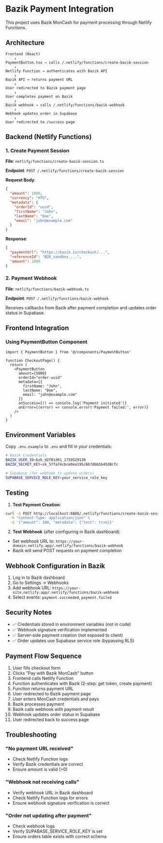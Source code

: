 # Bazik Payment Integration

This project uses Bazik MonCash for payment processing through Netlify Functions.

## Architecture

```
Frontend (React)
    ↓
PaymentButton.tsx → calls /.netlify/functions/create-bazik-session
    ↓
Netlify Function → authenticates with Bazik API
    ↓
Bazik API → returns payment URL
    ↓
User redirected to Bazik payment page
    ↓
User completes payment on Bazik
    ↓
Bazik webhook → calls /.netlify/functions/bazik-webhook
    ↓
Webhook updates order in Supabase
    ↓
User redirected to /success page
```

## Backend (Netlify Functions)

### 1. Create Payment Session
**File**: `netlify/functions/create-bazik-session.ts`

**Endpoint**: `POST /.netlify/functions/create-bazik-session`

**Request Body**:
```json
{
  "amount": 1000,
  "currency": "HTG",
  "metadata": {
    "orderId": "uuid",
    "firstName": "John",
    "lastName": "Doe",
    "email": "john@example.com"
  }
}
```

**Response**:
```json
{
  "paymentUrl": "https://bazik.io/checkout/...",
  "referenceId": "BZK_sandbox_...",
  "amount": 1000
}
```

### 2. Payment Webhook
**File**: `netlify/functions/bazik-webhook.ts`

**Endpoint**: `POST /.netlify/functions/bazik-webhook`

Receives callbacks from Bazik after payment completion and updates order status in Supabase.

## Frontend Integration

### Using PaymentButton Component

```tsx
import { PaymentButton } from '@/components/PaymentButton'

function CheckoutPage() {
  return (
    <PaymentButton
      amount={5000}
      orderId="order-uuid"
      metadata={{
        firstName: "John",
        lastName: "Doe",
        email: "john@example.com"
      }}
      onSuccess={() => console.log('Payment initiated')}
      onError={(error) => console.error('Payment failed:', error)}
    />
  )
}
```

## Environment Variables

Copy `.env.example` to `.env` and fill in your credentials:

```bash
# Bazik Credentials
BAZIK_USER_ID=bzk_d2f81d61_1759529138
BAZIK_SECRET_KEY=sk_57fa74cbce0ea195c6b7dbb5b45d8cfc

# Supabase (for webhook to update orders)
SUPABASE_SERVICE_ROLE_KEY=your_service_role_key
```

## Testing

1. **Test Payment Creation**:
```bash
curl -X POST http://localhost:8888/.netlify/functions/create-bazik-session \
  -H "Content-Type: application/json" \
  -d '{"amount": 100, "metadata": {"test": true}}'
```

2. **Test Webhook** (after configuring in Bazik dashboard):
- Set webhook URL to: `https://your-domain.netlify.app/.netlify/functions/bazik-webhook`
- Bazik will send POST requests on payment completion

## Webhook Configuration in Bazik

1. Log in to Bazik dashboard
2. Go to Settings → Webhooks
3. Add webhook URL: `https://your-site.netlify.app/.netlify/functions/bazik-webhook`
4. Select events: `payment.succeeded`, `payment.failed`

## Security Notes

- ✅ Credentials stored in environment variables (not in code)
- ✅ Webhook signature verification implemented
- ✅ Server-side payment creation (not exposed to client)
- ✅ Order updates use Supabase service role (bypassing RLS)

## Payment Flow Sequence

1. User fills checkout form
2. Clicks "Pay with Bazik MonCash" button
3. Frontend calls Netlify Function
4. Function authenticates with Bazik (2-step: get token, create payment)
5. Function returns payment URL
6. User redirected to Bazik payment page
7. User enters MonCash credentials and pays
8. Bazik processes payment
9. Bazik calls webhook with payment result
10. Webhook updates order status in Supabase
11. User redirected back to success page

## Troubleshooting

### "No payment URL received"
- Check Netlify Function logs
- Verify Bazik credentials are correct
- Ensure amount is valid (>0)

### "Webhook not receiving calls"
- Verify webhook URL in Bazik dashboard
- Check Netlify Function logs for errors
- Ensure webhook signature verification is correct

### "Order not updating after payment"
- Check webhook logs
- Verify SUPABASE_SERVICE_ROLE_KEY is set
- Ensure orders table exists with correct schema
